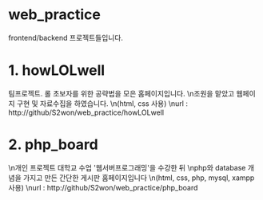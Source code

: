 # web_practice
frontend/backend 프로젝트들입니다.

# 1. howLOLwell
팀프로젝트. 롤 초보자를 위한 공략법을 모은 홈페이지입니다. 
\n조원을 맡았고 웹페이지 구현 및 자료수집을 하였습니다.
\n(html, css 사용)
\nurl : http://github/S2won/web_practice/howLOLwell
# 2. php_board
\n개인 프로젝트 대학교 수업 '웹서버프로그래밍'을 수강한 뒤 
\nphp와 database 개념을 가지고 만든 간단한 게시판 홈페이지입니다 
\n(html, css, php, mysql, xampp 사용)
\nurl : http://github/S2won/web_practice/php_board
